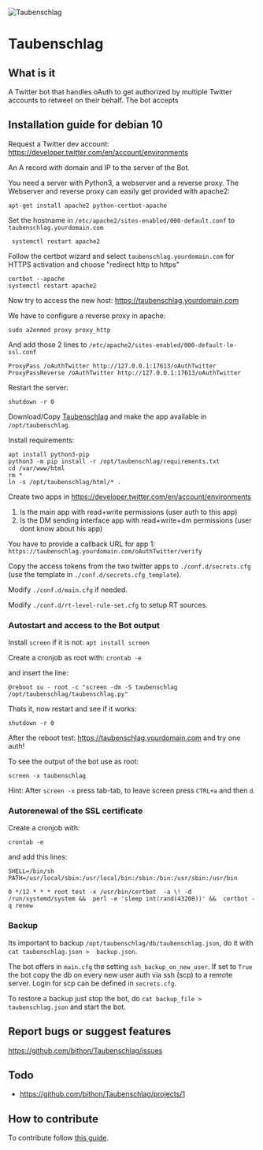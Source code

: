 ![Taubenschlag](https://s3.gifyu.com/images/Taubenschlag.jpg)
# Taubenschlag

## What is it
A Twitter bot that handles oAuth to get authorized by multiple Twitter accounts to retweet on their behalf. The bot 
accepts 

## Installation guide for debian 10
Request a Twitter dev account: https://developer.twitter.com/en/account/environments

An A record with domain and IP to the server of the Bot.

You need a server with Python3, a webserver and a reverse proxy. The Webserver and reverse proxy can easily get provided 
with apache2:
```
apt-get install apache2 python-certbot-apache
```
Set the hostname in `/etc/apache2/sites-enabled/000-default.conf` to `taubenschlag.yourdomain.com`
```
 systemctl restart apache2
```
Follow the certbot wizard and select `taubenschlag.yourdomain.com` for HTTPS activation and choose "redirect http to 
https"
```
certbot --apache
systemctl restart apache2
```
Now try to access the new host: https://taubenschlag.yourdomain.com

We have to configure a reverse proxy in apache:
```
sudo a2enmod proxy proxy_http
```
And add those 2 lines to `/etc/apache2/sites-enabled/000-default-le-ssl.conf`
```
ProxyPass /oAuthTwitter http://127.0.0.1:17613/oAuthTwitter
ProxyPassReverse /oAuthTwitter http://127.0.0.1:17613/oAuthTwitter
```
Restart the server:
```
shutdown -r 0
```
Download/Copy [Taubenschlag](https://github.com/bithon/Taubenschlag/releases/latest) and make the app available in 
`/opt/taubenschlag`.

Install requirements:
```
apt install python3-pip
python3 -m pip install -r /opt/taubenschlag/requirements.txt
cd /var/www/html 
rm *
ln -s /opt/taubenschlag/html/* .
```
Create two apps in https://developer.twitter.com/en/account/environments
1. Is the main app with read+write permissions (user auth to this app)
2. Is the DM sending interface app with read+write+dm permissions (user dont know about his app)

You have to provide a callback URL for app 1: `https://taubenschlag.yourdomain.com/oAuthTwitter/verify`

Copy the access tokens from the two twitter apps to `./conf.d/secrets.cfg` (use the template in 
`./conf.d/secrets.cfg_template`).

Modify `./conf.d/main.cfg` if needed.

Modify `./conf.d/rt-level-rule-set.cfg` to setup RT sources.

### Autostart and access to the Bot output
Install `screen` if it is not:
`apt install screen`

Create a cronjob as root with:
`crontab -e`

and insert the line:
```
@reboot su - root -c "screen -dm -S taubenschlag /opt/taubenschlag/taubenschlag.py"
```

Thats it, now restart and see if it works:
```
shutdown -r 0
```

After the reboot test: https://taubenschlag.yourdomain.com and try one auth!

To see the output of the bot use as root:
```
screen -x taubenschlag
```

Hint: After `screen -x` press tab-tab, to leave screen press `CTRL+a` and then `d`. 

### Autorenewal of the SSL certificate
Create a cronjob with:
```
crontab -e
```

and add this lines:
```
SHELL=/bin/sh
PATH=/usr/local/sbin:/usr/local/bin:/sbin:/bin:/usr/sbin:/usr/bin

0 */12 * * * root test -x /usr/bin/certbot  -a \! -d /run/systemd/system &&  perl -e 'sleep int(rand(43200))' &&  certbot -q renew
```

### Backup
Its important to backup `/opt/taubenschlag/db/taubenschlag.json`, do it with `cat taubenschlag.json > 
backup.json`.

The bot offers in `main.cfg` the setting `ssh_backup_on_new_user`. If set to `True` the bot copy the db on every new 
user auth via ssh (scp) to a remote server. Login for scp can be defined in `secrets.cfg`.

To restore a backup just stop the bot, do `cat backup_file > taubenschlag.json` and start the bot.

## Report bugs or suggest features
https://github.com/bithon/Taubenschlag/issues

## Todo
- https://github.com/bithon/Taubenschlag/projects/1

## How to contribute
To contribute follow 
[this guide](https://github.com/bithon/Taubenschlag/blob/master/CONTRIBUTING.md).
